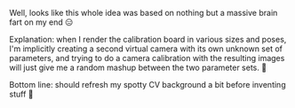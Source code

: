Well, looks like this whole idea was based on nothing but a massive brain fart on my end 😑

Explanation: when I render the calibration board in various sizes and poses, I'm implicitly creating a second virtual camera with its own unknown set of parameters, and trying to do a camera calibration with the resulting images will just give me a random mashup between the two parameter sets. 🤷

Bottom line: should refresh my spotty CV background a bit before inventing stuff 🫣
